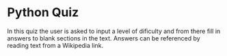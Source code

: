 # Python Quiz
In this quiz the user is asked to input a level of dificulty and from there fill in answers to blank sections in the text. Answers can be referenced by reading text from a Wikipedia link.
